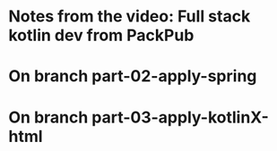 # Notes from the video: Full stack kotlin dev from PackPub

# On branch part-02-apply-spring


# On branch part-03-apply-kotlinX-html